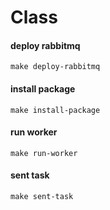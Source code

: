 # Class

#### deploy rabbitmq
    make deploy-rabbitmq

#### install package
    make install-package

#### run worker
    make run-worker

#### sent task
    make sent-task


